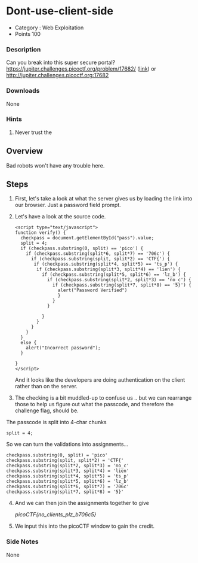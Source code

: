 # Dont-use-client-side
- Category : Web Exploitation
- Points 100

### Description

Can you break into this super secure portal? https://jupiter.challenges.picoctf.org/problem/17682/ ([link](https://jupiter.challenges.picoctf.org/problem/17682/)) or http://jupiter.challenges.picoctf.org:17682

### Downloads
None

### Hints

1. Never trust the


## Overview

Bad robots won't have any trouble here.


## Steps

1. First, let's take a look at what the server gives us by loading the link into our browser.
   Just a password field prompt.

2. Let's have a look at the source code.

   ```
   <script type="text/javascript">
   function verify() {
     checkpass = document.getElementById("pass").value;
     split = 4;
     if (checkpass.substring(0, split) == 'pico') {
       if (checkpass.substring(split*6, split*7) == '706c') {
         if (checkpass.substring(split, split*2) == 'CTF{') {
          if (checkpass.substring(split*4, split*5) == 'ts_p') {
           if (checkpass.substring(split*3, split*4) == 'lien') {
             if (checkpass.substring(split*5, split*6) == 'lz_b') {
               if (checkpass.substring(split*2, split*3) == 'no_c') {
                 if (checkpass.substring(split*7, split*8) == '5}') {
                   alert("Password Verified")
                   }
                 }
               }

             }
           }
         }
       }
     }
     else {
       alert("Incorrect password");
     }

   }
   </script>
   ```

   And it looks like the developers are doing authentication on the client rather than on the server.

3. The checking is a bit muddled-up to confuse us .. but we can rearrange those to help us figure out what the passcode, and therefore the challenge flag, should be.

  The passcode is split into 4-char chunks
  ```
  split = 4;
  ```

  So we can turn the validations into assignments...
  ```
checkpass.substring(0, split) = 'pico'
checkpass.substring(split, split*2) = 'CTF{'
checkpass.substring(split*2, split*3) = 'no_c'
checkpass.substring(split*3, split*4) = 'lien'
checkpass.substring(split*4, split*5) = 'ts_p'
checkpass.substring(split*5, split*6) = 'lz_b'
checkpass.substring(split*6, split*7) = '706c'
checkpass.substring(split*7, split*8) = '5}'
   ```

4. And we can then join the assignments together to give

      *picoCTF{no_clients_plz_b706c5}*

6. We input this into the picoCTF window to gain the credit.




### Side Notes

None
